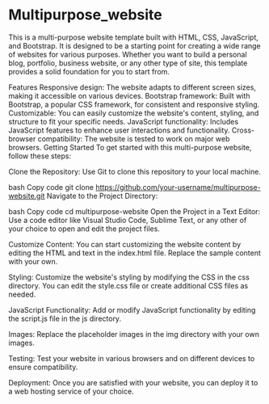 # Multipurpose_website
This is a multi-purpose website template built with HTML, CSS, JavaScript, and Bootstrap. It is designed to be a starting point for creating a wide range of websites for various purposes. Whether you want to build a personal blog, portfolio, business website, or any other type of site, this template provides a solid foundation for you to start from.

Features
Responsive design: The website adapts to different screen sizes, making it accessible on various devices.
Bootstrap framework: Built with Bootstrap, a popular CSS framework, for consistent and responsive styling.
Customizable: You can easily customize the website's content, styling, and structure to fit your specific needs.
JavaScript functionality: Includes JavaScript features to enhance user interactions and functionality.
Cross-browser compatibility: The website is tested to work on major web browsers.
Getting Started
To get started with this multi-purpose website, follow these steps:

Clone the Repository: Use Git to clone this repository to your local machine.

bash
Copy code
git clone https://github.com/your-username/multipurpose-website.git
Navigate to the Project Directory:

bash
Copy code
cd multipurpose-website
Open the Project in a Text Editor: Use a code editor like Visual Studio Code, Sublime Text, or any other of your choice to open and edit the project files.

Customize Content: You can start customizing the website content by editing the HTML and text in the index.html file. Replace the sample content with your own.

Styling: Customize the website's styling by modifying the CSS in the css directory. You can edit the style.css file or create additional CSS files as needed.

JavaScript Functionality: Add or modify JavaScript functionality by editing the script.js file in the js directory.

Images: Replace the placeholder images in the img directory with your own images.

Testing: Test your website in various browsers and on different devices to ensure compatibility.

Deployment: Once you are satisfied with your website, you can deploy it to a web hosting service of your choice.
